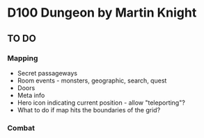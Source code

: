 # D100 Dungeon by Martin Knight

## TO DO

### Mapping

- Secret passageways
- Room events - monsters, geographic, search, quest
- Doors
- Meta info
- Hero icon indicating current position - allow "teleporting"?
- What to do if map hits the boundaries of the grid?

### Combat

